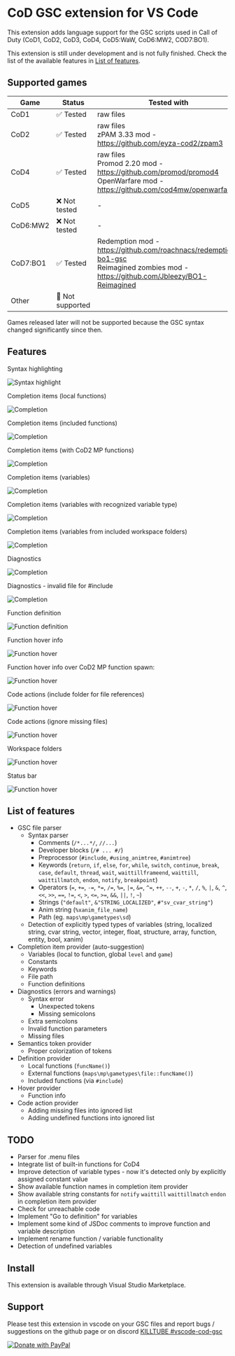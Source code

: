 # CoD GSC extension for VS Code

This extension adds language support for the GSC scripts used in Call of Duty (CoD1, CoD2, CoD3, CoD4, CoD5:WaW, CoD6:MW2, COD7:BO1).

This extension is still under development and is not fully finished. Check the list of the available features in [List of features](#list-of-features).


## Supported games

| Game     | Status  | Tested with    |
|----------|---------|----------------|
| CoD1     | ✅ Tested     | raw files     |
| CoD2     | ✅ Tested         | raw files<br>zPAM 3.33 mod - https://github.com/eyza-cod2/zpam3    |
| CoD4     | ✅ Tested         | raw files<br>Promod 2.20 mod - https://github.com/promod/promod4<br>OpenWarfare mod - https://github.com/cod4mw/openwarfare    |
| CoD5     | ❌ Not tested     | -    |
| CoD6:MW2 | ❌ Not tested     | -    |
| CoD7:BO1 | ✅ Tested         |  Redemption mod - https://github.com/roachnacs/redemption-bo1-gsc<br>Reimagined zombies mod - https://github.com/Jbleezy/BO1-Reimagined   |
| Other    | 🚫 Not supported     |     |

Games released later will not be supported because the GSC syntax changed significantly since then.






## Features

Syntax highlighting

![Syntax highlight](images/vscode-syntax-highlight-1.png)



Completion items (local functions)

![Completion](images/vscode-completion-4.png)

Completion items (included functions)

![Completion](images/vscode-completion-5.png)

Completion items (with CoD2 MP functions)

![Completion](images/vscode-completion-3.png)

Completion items (variables)

![Completion](images/vscode-completion-2.gif)

Completion items (variables with recognized variable type)

![Completion](images/vscode-completion-1.png)

Completion items (variables from included workspace folders)

![Completion](images/vscode-completion-6.png)



Diagnostics

![Completion](images/vscode-diagnostics-1.png)

Diagnostics - invalid file for #include

![Completion](images/vscode-diagnostics-include.png)



Function definition

![Function definition](images/vscode-function-definition.gif)

Function hover info

![Function hover](images/vscode-function-hover.gif)

Function hover info over CoD2 MP function spawn:

![Function hover](images/vscode-function-hover-spawn.png)



Code actions (include folder for file references)

![Function hover](images/vscode-workspace-folder-include.gif)

Code actions (ignore missing files)

![Function hover](images/vscode-quick-fix.png)



Workspace folders

![Function hover](images/vscode-workspace-order.png)




Status bar

![Function hover](images/vscode-statusbar-game.png)








## List of features
- GSC file parser
  - Syntax parser
    - Comments (`/*...*/`, `//...`)
    - Developer blocks (`/# ... #/`)
    - Preprocessor (`#include`, `#using_animtree`, `#animtree`)
    - Keywords (`return`, `if`, `else`, `for`, `while`, `switch`, `continue`, `break`, `case`, `default`, `thread`, `wait`, `waittillframeend`, `waittill`, `waittillmatch`, `endon`, `notify`, `breakpoint`)
    - Operators (`=`, `+=`, `-=`, `*=`, `/=`, `%=`, `|=`, `&=`, `^=`, `++`, `--`, `+`, `-`, `*`, `/`, `%`, `|`, `&`, `^`, `<<`, `>>`, `==`, `!=`, `<`, `>`, `<=`, `>=`, `&&`, `||`, `!`, `~`)
    - Strings (`"default"`, `&"STRING_LOCALIZED"`, `#"sv_cvar_string"`)
    - Anim string (`%xanim_file_name`)
    - Path (eg. `maps\mp\gametypes\sd`)
  - Detection of explicitly typed types of variables (string, localized string, cvar string, vector, integer, float, structure, array, function, entity, bool, xanim)
- Completion item provider (auto-suggestion)
    - Variables (local to function, global `level` and `game`)
    - Constants
    - Keywords 
    - File path
    - Function definitions
- Diagnostics (errors and warnings)
  - Syntax error
    - Unexpected tokens
    - Missing semicolons
  - Extra semicolons
  - Invalid function parameters
  - Missing files
- Semantics token provider 
  - Proper colorization of tokens
- Definition provider
  - Local functions (`funcName()`)
  - External functions (`maps\mp\gametypes\file::funcName()`)
  - Included functions (via `#include`)
- Hover provider
  - Function info
- Code action provider
  - Adding missing files into ignored list
  - Adding undefined functions into ignored list



## TODO
- Parser for .menu files
- Integrate list of built-in functions for CoD4
- Improve detection of variable types - now it's detected only by explicitly assigned constant value
- Show available function names in completion item provider
- Show available string constants for `notify` `waittill` `waittillmatch` `endon` in completion item provider
- Check for unreachable code
- Implement "Go to definition" for variables
- Implement some kind of JSDoc comments to improve function and variable description
- Implement rename function / variable functionality
- Detection of undefined variables





## Install
This extension is available through Visual Studio Marketplace.



## Support
Please test this extension in vscode on your GSC files and report bugs / suggestions on the github page or on discord [KILLTUBE #vscode-cod-gsc](https://discord.gg/5WUpcMqUG7)


[![Donate with PayPal](images/paypal.png)](https://www.paypal.com/donate/?hosted_button_id=R59Y6UN9LJVXQ)

